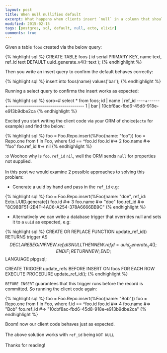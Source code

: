 ```yaml
---
layout: post
title: When null nullifies default
excerpt: What happens when clients insert `null` in a column that should take a default value
modified: 2015-02-15
tags: [postgres, sql, default, null, ecto, elixir]
comments: true
---
```


Given a table `foos` created via the below query:

{% highlight sql %}
CREATE TABLE foos (
  id serial PRIMARY KEY,
  name text,
  ref_id text DEFAULT uuid_generate_v4()::text
);
{% endhighlight %}

Then you write an insert query to confirm the default behaves correctly:

{% highlight sql %}
insert into foos(name) values('bar');
{% endhighlight %}

Running a select query to confirms the insert works as expected:

{% highlight sql %}
soro=# select * from foos;
 id | name |                ref_id
----+------+--------------------------------------
  1 | bar  | 10cbf8ac-fbd6-45d8-918e-e913b9dbe2ca
{% endhighlight %}

Excited you start writing the client code via your ORM of choice(`ecto` for example) and find the below:

{% highlight sql %}
foo = Foo.Repo.insert(%Foo{name: "foo"})
foo = Repo.one from f in Foo, where f.id == ^foo.id
foo.id #=> 2
foo.name #=> "foo"
foo.ref_id #=> nil
{% endhighlight %}

:o Woohoo why is `foo.ref_id` `nil`, well the ORM sends `null` for properties not supplied.  
&nbsp;  
In this post we would examine 2 possible approaches to solving this problem:

- Generate a uuid by hand and pass in the `ref_id` e.g:

{% highlight sql %}
foo = Foo.Repo.insert(%Foo{name: "doe", ref_id: Ecto.UUID.generate})
foo.id #=> 3
foo.name #=> "doe"
foo.ref_id #=> "8C98BF51-2B4F-4AC6-A254-378A6666BB9C"
{% endhighlight %}

- Alternatively we can write a database trigger that overrides null and sets it to a `uuid` as expected, e.g:

{% highlight sql %}
CREATE OR REPLACE FUNCTION update_ref_id() RETURNS trigger AS $$
DECLARE
BEGIN
IF NEW.ref_id IS NULL THEN
  NEW.ref_id = uuid_generate_v4();
END IF;
RETURN NEW;
END;
$$ LANGUAGE plpgsql;

CREATE TRIGGER update_refs
  BEFORE INSERT ON foos
  FOR EACH ROW EXECUTE PROCEDURE update_ref_id();
{% endhighlight %}

`BEFORE INSERT` guarantees that this trigger runs before the record is committed. So running the client code again:

{% highlight sql %}
foo = Foo.Repo.insert(%Foo{name: "Bob"})
foo = Repo.one from f in Foo, where f.id == ^foo.id
foo.id #=> 4
foo.name #=> "Bob"
foo.ref_id #=> "10cbf8ac-fbd6-45d8-918e-e913b9dbe2ca"
{% endhighlight %}

Boom! now our client code behaves just as expected.  
&nbsp;  
The above solution works with `ref_id` being `NOT NULL`  
&nbsp;  
Thanks for reading!
